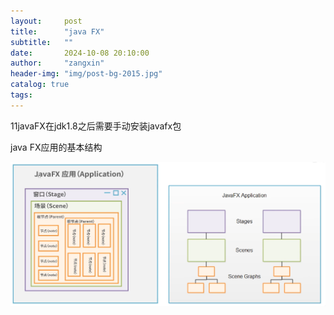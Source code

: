 ```yaml
---
layout:     post
title:      "java FX"
subtitle:   ""
date:       2024-10-08 20:10:00
author:     "zangxin"
header-img: "img/post-bg-2015.jpg"
catalog: true
tags:
---
```


11javaFX在jdk1.8之后需要手动安装javafx包  

java FX应用的基本结构

![image-20241008201035284](./../img/md-img/2024-10-08-javafx/image-20241008201035284.png)

